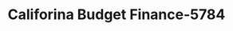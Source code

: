 ---
f_zip-code: 92234
f_state-code: CA
title: Califorina Budget Finance-5784
f_phone: 760-770-4458
f_city-only: Cathedral City
f_address: 67460 E Palm Canyon Dr Cathedral City
f_location-unique-id: '5784'
slug: califorina-budget-finance-5784
updated-on: '2024-05-30T13:46:58.046Z'
created-on: '2024-05-30T13:36:59.803Z'
published-on: '2024-05-30T13:54:32.469Z'
f_city-state: cms/city/cathedral-city-ca.md
f_company: cms/company/califorina-budget-finance.md
f_state: cms/state/california.md
layout: '[payday-loan].html'
tags: payday-loan
---